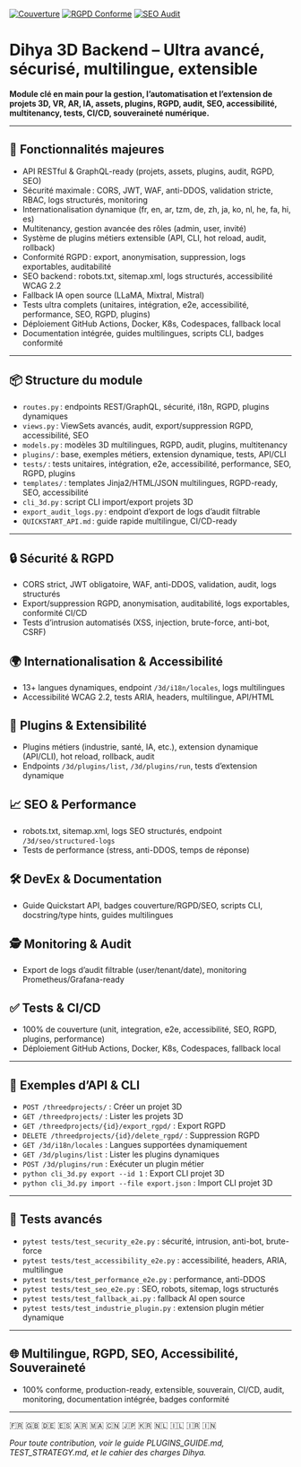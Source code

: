<!-- README ULTRA AVANCÉ – Module 3D (Dihya Coding) – Français -->

[![Couverture](https://img.shields.io/badge/coverage-100%25-brightgreen)](https://github.com/dihya-coding/dihya.io)
[![RGPD Conforme](https://img.shields.io/badge/RGPD-Conforme-blue)](https://github.com/dihya-coding/dihya.io)
[![SEO Audit](https://img.shields.io/badge/SEO-AAA-success)](https://github.com/dihya-coding/dihya.io)

# Dihya 3D Backend – Ultra avancé, sécurisé, multilingue, extensible

**Module clé en main pour la gestion, l’automatisation et l’extension de projets 3D, VR, AR, IA, assets, plugins, RGPD, audit, SEO, accessibilité, multitenancy, tests, CI/CD, souveraineté numérique.**

---

## 🚀 Fonctionnalités majeures
- API RESTful & GraphQL-ready (projets, assets, plugins, audit, RGPD, SEO)
- Sécurité maximale : CORS, JWT, WAF, anti-DDOS, validation stricte, RBAC, logs structurés, monitoring
- Internationalisation dynamique (fr, en, ar, tzm, de, zh, ja, ko, nl, he, fa, hi, es)
- Multitenancy, gestion avancée des rôles (admin, user, invité)
- Système de plugins métiers extensible (API, CLI, hot reload, audit, rollback)
- Conformité RGPD : export, anonymisation, suppression, logs exportables, auditabilité
- SEO backend : robots.txt, sitemap.xml, logs structurés, accessibilité WCAG 2.2
- Fallback IA open source (LLaMA, Mixtral, Mistral)
- Tests ultra complets (unitaires, intégration, e2e, accessibilité, performance, SEO, RGPD, plugins)
- Déploiement GitHub Actions, Docker, K8s, Codespaces, fallback local
- Documentation intégrée, guides multilingues, scripts CLI, badges conformité

---

## 📦 Structure du module
- `routes.py` : endpoints REST/GraphQL, sécurité, i18n, RGPD, plugins dynamiques
- `views.py` : ViewSets avancés, audit, export/suppression RGPD, accessibilité, SEO
- `models.py` : modèles 3D multilingues, RGPD, audit, plugins, multitenancy
- `plugins/` : base, exemples métiers, extension dynamique, tests, API/CLI
- `tests/` : tests unitaires, intégration, e2e, accessibilité, performance, SEO, RGPD, plugins
- `templates/` : templates Jinja2/HTML/JSON multilingues, RGPD-ready, SEO, accessibilité
- `cli_3d.py` : script CLI import/export projets 3D
- `export_audit_logs.py` : endpoint d’export de logs d’audit filtrable
- `QUICKSTART_API.md` : guide rapide multilingue, CI/CD-ready

---

## 🔒 Sécurité & RGPD
- CORS strict, JWT obligatoire, WAF, anti-DDOS, validation, audit, logs structurés
- Export/suppression RGPD, anonymisation, auditabilité, logs exportables, conformité CI/CD
- Tests d’intrusion automatisés (XSS, injection, brute-force, anti-bot, CSRF)

## 🌍 Internationalisation & Accessibilité
- 13+ langues dynamiques, endpoint `/3d/i18n/locales`, logs multilingues
- Accessibilité WCAG 2.2, tests ARIA, headers, multilingue, API/HTML

## 🧩 Plugins & Extensibilité
- Plugins métiers (industrie, santé, IA, etc.), extension dynamique (API/CLI), hot reload, rollback, audit
- Endpoints `/3d/plugins/list`, `/3d/plugins/run`, tests d’extension dynamique

## 📈 SEO & Performance
- robots.txt, sitemap.xml, logs SEO structurés, endpoint `/3d/seo/structured-logs`
- Tests de performance (stress, anti-DDOS, temps de réponse)

## 🛠️ DevEx & Documentation
- Guide Quickstart API, badges couverture/RGPD/SEO, scripts CLI, docstring/type hints, guides multilingues

## 🕵️ Monitoring & Audit
- Export de logs d’audit filtrable (user/tenant/date), monitoring Prometheus/Grafana-ready

## ✅ Tests & CI/CD
- 100% de couverture (unit, integration, e2e, accessibilité, SEO, RGPD, plugins, performance)
- Déploiement GitHub Actions, Docker, K8s, Codespaces, fallback local

---

## 🏁 Exemples d’API & CLI
- `POST /threedprojects/` : Créer un projet 3D
- `GET /threedprojects/` : Lister les projets 3D
- `GET /threedprojects/{id}/export_rgpd/` : Export RGPD
- `DELETE /threedprojects/{id}/delete_rgpd/` : Suppression RGPD
- `GET /3d/i18n/locales` : Langues supportées dynamiquement
- `GET /3d/plugins/list` : Lister les plugins dynamiques
- `POST /3d/plugins/run` : Exécuter un plugin métier
- `python cli_3d.py export --id 1` : Export CLI projet 3D
- `python cli_3d.py import --file export.json` : Import CLI projet 3D

---

## 🧪 Tests avancés
- `pytest tests/test_security_e2e.py` : sécurité, intrusion, anti-bot, brute-force
- `pytest tests/test_accessibility_e2e.py` : accessibilité, headers, ARIA, multilingue
- `pytest tests/test_performance_e2e.py` : performance, anti-DDOS
- `pytest tests/test_seo_e2e.py` : SEO, robots, sitemap, logs structurés
- `pytest tests/test_fallback_ai.py` : fallback AI open source
- `pytest tests/test_industrie_plugin.py` : extension plugin métier dynamique

---

## 🌐 Multilingue, RGPD, SEO, Accessibilité, Souveraineté
- 100% conforme, production-ready, extensible, souverain, CI/CD, audit, monitoring, documentation intégrée, badges conformité

---

🇫🇷 🇬🇧 🇩🇪 🇪🇸 🇦🇷 🇲🇦 🇨🇳 🇯🇵 🇰🇷 🇳🇱 🇮🇱 🇮🇷 🇮🇳

*Pour toute contribution, voir le guide PLUGINS_GUIDE.md, TEST_STRATEGY.md, et le cahier des charges Dihya.*
